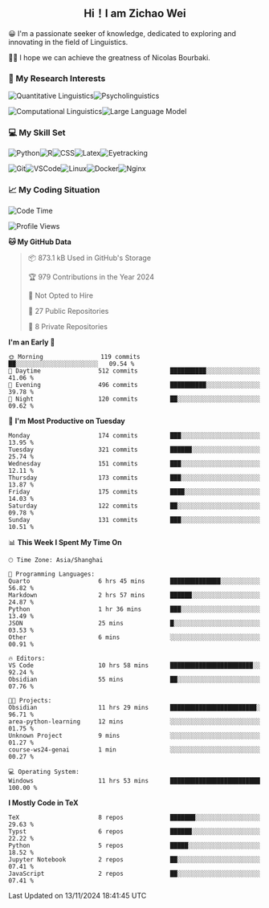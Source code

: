 

## <div align="center">Hi！I am Zichao Wei</div>

😀 I'm a passionate seeker of knowledge, dedicated to exploring and innovating in the field of Linguistics.

🙋‍♂️ I hope we can achieve the greatness of Nicolas Bourbaki.

### 🔬 My Research Interests

![Quantitative Linguistics](https://img.shields.io/badge/Quantitative%20Linguistics-%230072CC.svg?&style=for-the-badge&logo=appveyor&logoColor=white)![Psycholinguistics](https://img.shields.io/badge/Psycholinguistics-%2301a3a1.svg?&style=for-the-badge&logo=AWS%20Amplify&logoColor=white)

![Computational Linguistics](https://img.shields.io/badge/Computational%20Linguistics-%231877F2.svg?&style=for-the-badge&logo=Markdown&logoColor=white)![Large Language Model](https://img.shields.io/badge/Large%20Language%20Model-%23F76300.svg?&style=for-the-badge&logo=Android&logoColor=white)

### 💻 My Skill Set

![Python](https://img.shields.io/badge/Python-%2314354C.svg?style=for-the-badge&logo=python&logoColor=white&color=2AB3E3)![R](https://img.shields.io/badge/-R-276DC3?style=for-the-badge&logo=r&logoColor=white)![CSS](https://img.shields.io/badge/-CSS-1572B6?style=for-the-badge&logo=css3&logoColor=white)![Latex](https://img.shields.io/badge/-Latex-008080?style=for-the-badge&logo=latex&logoColor=white)![Eyetracking](https://img.shields.io/badge/Eyetracking-%230078D6?style=for-the-badge&logo=SearXNG&logoColor=#3050FF)

![Git](https://img.shields.io/badge/-Git-F05032?style=for-the-badge&logo=git&logoColor=white)![VSCode](https://img.shields.io/badge/-VSCode-007ACC?style=for-the-badge&logo=visual-studio-code&logoColor=white)![Linux](https://img.shields.io/badge/-Linux-FCC624?style=for-the-badge&logo=linux&logoColor=black)![Docker](https://img.shields.io/badge/-Docker-2496ED?style=for-the-badge&logo=docker&logoColor=white)![Nginx](https://img.shields.io/badge/-Nginx-009639?style=for-the-badge&logo=nginx&logoColor=white)

### 📈 My Coding Situation

<!--START_SECTION:waka-->
![Code Time](http://img.shields.io/badge/Code%20Time-324%20hrs%2013%20mins-blue)

![Profile Views](http://img.shields.io/badge/Profile%20Views-1-blue)

**🐱 My GitHub Data** 

> 📦 873.1 kB Used in GitHub's Storage 
 > 
> 🏆 979 Contributions in the Year 2024
 > 
> 🚫 Not Opted to Hire
 > 
> 📜 27 Public Repositories 
 > 
> 🔑 8 Private Repositories 
 > 
**I'm an Early 🐤** 

```text
🌞 Morning                119 commits         ██░░░░░░░░░░░░░░░░░░░░░░░   09.54 % 
🌆 Daytime                512 commits         ██████████░░░░░░░░░░░░░░░   41.06 % 
🌃 Evening                496 commits         ██████████░░░░░░░░░░░░░░░   39.78 % 
🌙 Night                  120 commits         ██░░░░░░░░░░░░░░░░░░░░░░░   09.62 % 
```
📅 **I'm Most Productive on Tuesday** 

```text
Monday                   174 commits         ███░░░░░░░░░░░░░░░░░░░░░░   13.95 % 
Tuesday                  321 commits         ██████░░░░░░░░░░░░░░░░░░░   25.74 % 
Wednesday                151 commits         ███░░░░░░░░░░░░░░░░░░░░░░   12.11 % 
Thursday                 173 commits         ███░░░░░░░░░░░░░░░░░░░░░░   13.87 % 
Friday                   175 commits         ████░░░░░░░░░░░░░░░░░░░░░   14.03 % 
Saturday                 122 commits         ██░░░░░░░░░░░░░░░░░░░░░░░   09.78 % 
Sunday                   131 commits         ███░░░░░░░░░░░░░░░░░░░░░░   10.51 % 
```


📊 **This Week I Spent My Time On** 

```text
🕑︎ Time Zone: Asia/Shanghai

💬 Programming Languages: 
Quarto                   6 hrs 45 mins       ██████████████░░░░░░░░░░░   56.82 % 
Markdown                 2 hrs 57 mins       ██████░░░░░░░░░░░░░░░░░░░   24.87 % 
Python                   1 hr 36 mins        ███░░░░░░░░░░░░░░░░░░░░░░   13.49 % 
JSON                     25 mins             █░░░░░░░░░░░░░░░░░░░░░░░░   03.53 % 
Other                    6 mins              ░░░░░░░░░░░░░░░░░░░░░░░░░   00.91 % 

🔥 Editors: 
VS Code                  10 hrs 58 mins      ███████████████████████░░   92.24 % 
Obsidian                 55 mins             ██░░░░░░░░░░░░░░░░░░░░░░░   07.76 % 

🐱‍💻 Projects: 
Obsidian                 11 hrs 29 mins      ████████████████████████░   96.71 % 
area-python-learning     12 mins             ░░░░░░░░░░░░░░░░░░░░░░░░░   01.75 % 
Unknown Project          9 mins              ░░░░░░░░░░░░░░░░░░░░░░░░░   01.27 % 
course-ws24-genai        1 min               ░░░░░░░░░░░░░░░░░░░░░░░░░   00.27 % 

💻 Operating System: 
Windows                  11 hrs 53 mins      █████████████████████████   100.00 % 
```

**I Mostly Code in TeX** 

```text
TeX                      8 repos             ███████░░░░░░░░░░░░░░░░░░   29.63 % 
Typst                    6 repos             ██████░░░░░░░░░░░░░░░░░░░   22.22 % 
Python                   5 repos             █████░░░░░░░░░░░░░░░░░░░░   18.52 % 
Jupyter Notebook         2 repos             ██░░░░░░░░░░░░░░░░░░░░░░░   07.41 % 
JavaScript               2 repos             ██░░░░░░░░░░░░░░░░░░░░░░░   07.41 % 
```




 Last Updated on 13/11/2024 18:41:45 UTC
<!--END_SECTION:waka-->
